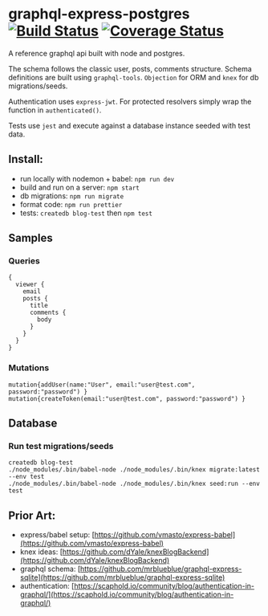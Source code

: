 # graphql-express-postgres [![Build Status](https://travis-ci.org/matt-sm/graphql-express-postgres.svg?branch=master)](https://travis-ci.org/matt-sm/graphql-express-postgres) [![Coverage Status](https://coveralls.io/repos/github/matt-sm/graphql-express-postgres/badge.svg?branch=master)](https://coveralls.io/github/matt-sm/graphql-express-postgres?branch=master)
A reference graphql api built with node and postgres.

The schema follows the classic user, posts, comments structure.  Schema definitions are built using `graphql-tools`. `Objection` for ORM and `knex` for db migrations/seeds.

Authentication uses `express-jwt`.  For protected resolvers simply wrap the function in `authenticated()`. 

Tests use `jest` and execute against a database instance seeded with test data.
## Install:
- run locally with nodemon + babel: `npm run dev`
- build and run on a server: `npm start`
- db migrations: `npm run migrate`
- format code: `npm run prettier`
- tests: `createdb blog-test` then `npm test`

## Samples
### Queries
```
{
  viewer {
    email
    posts {
      title
      comments {
        body
      }
    }   
  }
}
```
### Mutations
```
mutation{addUser(name:"User", email:"user@test.com", password:"password") }
mutation{createToken(email:"user@test.com", password:"password") }
```
## Database
### Run test migrations/seeds
```
createdb blog-test
./node_modules/.bin/babel-node ./node_modules/.bin/knex migrate:latest --env test
./node_modules/.bin/babel-node ./node_modules/.bin/knex seed:run --env test
```
## Prior Art:
- express/babel setup: [https://github.com/vmasto/express-babel](https://github.com/vmasto/express-babel)
- knex ideas: [https://github.com/dYale/knexBlogBackend](https://github.com/dYale/knexBlogBackend)
- graphql schema: [https://github.com/mrblueblue/graphql-express-sqlite](https://github.com/mrblueblue/graphql-express-sqlite)
- authentication: [https://scaphold.io/community/blog/authentication-in-graphql/](https://scaphold.io/community/blog/authentication-in-graphql/)
